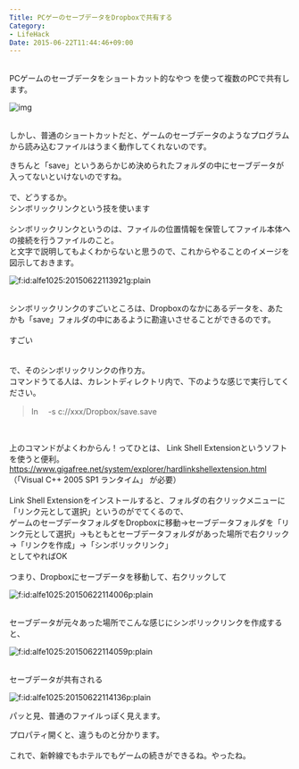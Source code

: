 ```yaml
---
Title: PCゲーのセーブデータをDropboxで共有する
Category:
- LifeHack
Date: 2015-06-22T11:44:46+09:00
---
```



<br />PCゲームのセーブデータをショートカット的なやつ を使って複数のPCで共有します。

![img](https://cdn-ak.f.st-hatena.com/images/fotolife/a/alfe1025/20150620/20150620125500.jpg)

<br />しかし、普通のショートカットだと、ゲームのセーブデータのようなプログラムから読み込むファイルはうまく動作してくれないのです。

きちんと「save」というあらかじめ決められたフォルダの中にセーブデータが入ってないといけないのですね。<br /><br />で、どうするか。<br />シンボリックリンクという技を使います<br /><br />シンボリックリンクというのは、ファイルの位置情報を保管してファイル本体への接続を行うファイルのこと。<br />と文字で説明してもよくわからないと思うので、これからやることのイメージを図示しておきます。

<img title="f:id:alfe1025:20150622113921g:plain" src="https://cdn-ak.f.st-hatena.com/images/fotolife/a/alfe1025/20150622/20150622113921.gif" alt="f:id:alfe1025:20150622113921g:plain" />

<br />シンボリックリンクのすごいところは、Dropboxのなかにあるデータを、あたかも「save」フォルダの中にあるように勘違いさせることができるのです。<br /><br />すごい<br /><br /><br />で、そのシンボリックリンクの作り方。<br />コマンドうてる人は、カレントディレクトリ内で、下のような感じで実行してください。
<blockquote>

ln 　-s c://xxx/Dropbox/save.save
</blockquote>

 

上のコマンドがよくわからん！ってひとは、 Link Shell Extensionというソフトを使うと便利。<br /><a href="https://www.gigafree.net/system/explorer/hardlinkshellextension.html" target="_blank" rel="nofollow">https://www.gigafree.net/system/explorer/hardlinkshellextension.html</a><br />（「Visual C++ 2005 SP1 ランタイム」 が必要）<br /><br />Link Shell Extensionをインストールすると、フォルダの右クリックメニューに「リンク元として選択」というのがでてくるので、<br />ゲームのセーブデータフォルダをDropboxに移動→セーブデータフォルダを「リンク元として選択」→もともとセーブデータフォルダがあった場所で右クリック→「リンクを作成」→「シンボリックリンク」<br />としてやればOK<br /><br />つまり、Dropboxにセーブデータを移動して、右クリックして

<img title="f:id:alfe1025:20150622114006p:plain" src="https://cdn-ak.f.st-hatena.com/images/fotolife/a/alfe1025/20150622/20150622114006.png" alt="f:id:alfe1025:20150622114006p:plain" />

<br />セーブデータが元々あった場所でこんな感じにシンボリックリンクを作成すると、

<img title="f:id:alfe1025:20150622114059p:plain" src="https://cdn-ak.f.st-hatena.com/images/fotolife/a/alfe1025/20150622/20150622114059.png" alt="f:id:alfe1025:20150622114059p:plain" />

<br />セーブデータが共有される

<img title="f:id:alfe1025:20150622114136p:plain" src="https://cdn-ak.f.st-hatena.com/images/fotolife/a/alfe1025/20150622/20150622114136.png" alt="f:id:alfe1025:20150622114136p:plain" />

パッと見、普通のファイルっぽく見えます。

プロパティ開くと、違うものと分かります。<br /><br />これで、新幹線でもホテルでもゲームの続きができるね。やったね。<br /><br /><br /><br /><br /><br style="color: rgba(0, 0, 0, 0.8); font-family: 'Roboto Slab', 'Times New Roman', serif; font-size: 14px; font-style: normal; font-variant: normal; font-weight: normal; letter-spacing: normal; line-height: 19px; orphans: auto; text-align: start; text-indent: 0px; text-transform: none; white-space: pre-wrap; widows: 1; word-spacing: 0px; -webkit-text-stroke-width: 0px; background-color: #ffffff;" />
